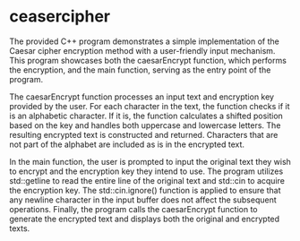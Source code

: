 # ceasercipher

The provided C++ program demonstrates a simple implementation of the Caesar cipher encryption method with a user-friendly input mechanism. This program showcases both the caesarEncrypt function, which performs the encryption, and the main function, serving as the entry point of the program.

The caesarEncrypt function processes an input text and encryption key provided by the user. For each character in the text, the function checks if it is an alphabetic character. If it is, the function calculates a shifted position based on the key and handles both uppercase and lowercase letters. The resulting encrypted text is constructed and returned. Characters that are not part of the alphabet are included as is in the encrypted text.

In the main function, the user is prompted to input the original text they wish to encrypt and the encryption key they intend to use. The program utilizes std::getline to read the entire line of the original text and std::cin to acquire the encryption key. The std::cin.ignore() function is applied to ensure that any newline character in the input buffer does not affect the subsequent operations. Finally, the program calls the caesarEncrypt function to generate the encrypted text and displays both the original and encrypted texts.
